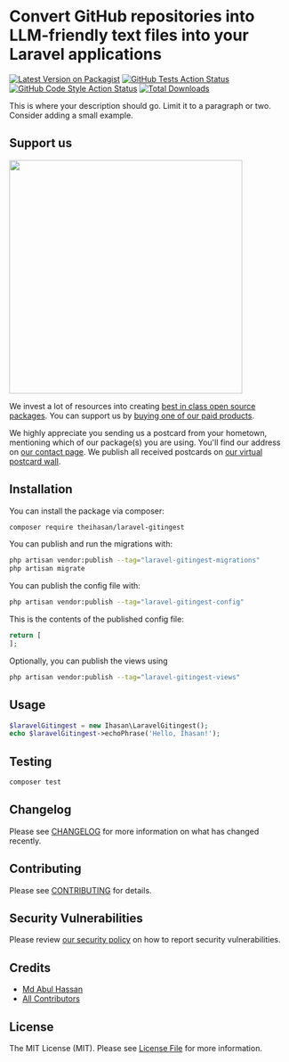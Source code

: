 # Convert GitHub repositories into LLM-friendly text files into your Laravel applications

[![Latest Version on Packagist](https://img.shields.io/packagist/v/theihasan/laravel-gitingest.svg?style=flat-square)](https://packagist.org/packages/theihasan/laravel-gitingest)
[![GitHub Tests Action Status](https://img.shields.io/github/actions/workflow/status/theihasan/laravel-gitingest/run-tests.yml?branch=main&label=tests&style=flat-square)](https://github.com/theihasan/laravel-gitingest/actions?query=workflow%3Arun-tests+branch%3Amain)
[![GitHub Code Style Action Status](https://img.shields.io/github/actions/workflow/status/theihasan/laravel-gitingest/fix-php-code-style-issues.yml?branch=main&label=code%20style&style=flat-square)](https://github.com/theihasan/laravel-gitingest/actions?query=workflow%3A"Fix+PHP+code+style+issues"+branch%3Amain)
[![Total Downloads](https://img.shields.io/packagist/dt/theihasan/laravel-gitingest.svg?style=flat-square)](https://packagist.org/packages/theihasan/laravel-gitingest)

This is where your description should go. Limit it to a paragraph or two. Consider adding a small example.

## Support us

[<img src="https://github-ads.s3.eu-central-1.amazonaws.com/laravel-gitingest.jpg?t=1" width="419px" />](https://spatie.be/github-ad-click/laravel-gitingest)

We invest a lot of resources into creating [best in class open source packages](https://spatie.be/open-source). You can support us by [buying one of our paid products](https://spatie.be/open-source/support-us).

We highly appreciate you sending us a postcard from your hometown, mentioning which of our package(s) you are using. You'll find our address on [our contact page](https://spatie.be/about-us). We publish all received postcards on [our virtual postcard wall](https://spatie.be/open-source/postcards).

## Installation

You can install the package via composer:

```bash
composer require theihasan/laravel-gitingest
```

You can publish and run the migrations with:

```bash
php artisan vendor:publish --tag="laravel-gitingest-migrations"
php artisan migrate
```

You can publish the config file with:

```bash
php artisan vendor:publish --tag="laravel-gitingest-config"
```

This is the contents of the published config file:

```php
return [
];
```

Optionally, you can publish the views using

```bash
php artisan vendor:publish --tag="laravel-gitingest-views"
```

## Usage

```php
$laravelGitingest = new Ihasan\LaravelGitingest();
echo $laravelGitingest->echoPhrase('Hello, Ihasan!');
```

## Testing

```bash
composer test
```

## Changelog

Please see [CHANGELOG](CHANGELOG.md) for more information on what has changed recently.

## Contributing

Please see [CONTRIBUTING](CONTRIBUTING.md) for details.

## Security Vulnerabilities

Please review [our security policy](../../security/policy) on how to report security vulnerabilities.

## Credits

- [Md Abul Hassan](https://github.com/theihasan)
- [All Contributors](../../contributors)

## License

The MIT License (MIT). Please see [License File](LICENSE.md) for more information.

